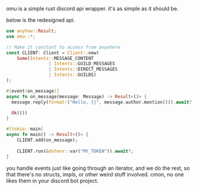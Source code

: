 omu is a simple rust discord api wrapper. it's as simple as it should be.

below is the redesigned api.

```rust
use anyhow::Result;
use omu::*;

// Make it constant to access from anywhere
const CLIENT: Client = Client::new(
    Some(Intents::MESSAGE_CONTENT
                | Intents::GUILD_MESSAGES
                | Intents::DIRECT_MESSAGES
                | Intents::GUILDS)
);

#[event(on_message)]
async fn on_message(message: Message) -> Result<()> {
  message.reply(format!("Hello, {}", message.author.mention())).await?;

  Ok(())
}

#[tokio::main]
async fn main() -> Result<()> {
    CLIENT.add(on_message);
    
    CLIENT.run(&dotenv::var("MY_TOKEN")).await?;
}
```

you handle events just like going through an iterator, and we do the rest, so that there's no structs, impls, or other weird stuff involved. cmon, no one likes them in your discord bot project.

